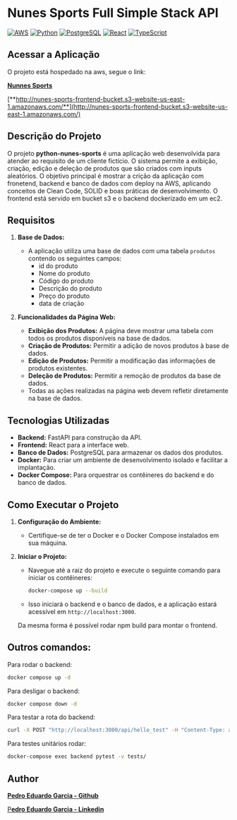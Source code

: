 # Nunes Sports Full Simple Stack API
[![AWS](https://img.shields.io/badge/AWS-Cloud-yellow.svg)](https://aws.amazon.com/)
[![Python](https://img.shields.io/badge/Python-3.12-blue.svg)](https://www.python.org/)
[![PostgreSQL](https://img.shields.io/badge/PostgreSQL-12-blue.svg)](https://www.postgresql.org/)
[![React](https://img.shields.io/badge/React-18-blue.svg)](https://reactjs.org/)
[![TypeScript](https://img.shields.io/badge/TypeScript-4.9-blue.svg)](https://www.typescriptlang.org/)

## Acessar a Aplicação

O projeto está hospedado na aws, segue o link:
   
[**Nunnes Sports**](http://nunes-sports-frontend-bucket.s3-website-us-east-1.amazonaws.com/)

[**http://nunes-sports-frontend-bucket.s3-website-us-east-1.amazonaws.com/**](http://nunes-sports-frontend-bucket.s3-website-us-east-1.amazonaws.com/)

## Descrição do Projeto

O projeto **python-nunes-sports** é uma aplicação web desenvolvida para atender ao requisito de um cliente fictício. O sistema permite a exibição, criação, edição e deleção de produtos que são criados com inputs aleatórios. O objetivo principal é mostrar a crição da aplicação com fronetend, backend e banco de dados com deploy na AWS, aplicando conceitos de Clean Code, SOLID e boas práticas de desenvolvimento. O frontend está servido em bucket s3 e o backend dockerizado em um ec2.

## Requisitos

1. **Base de Dados:**
   - A aplicação utiliza uma base de dados com uma tabela `produtos` contendo os seguintes campos:
     - id do produto
     - Nome do produto
     - Código do produto
     - Descrição do produto
     - Preço do produto
     - data de criação

2. **Funcionalidades da Página Web:**
   - **Exibição dos Produtos:** A página deve mostrar uma tabela com todos os produtos disponíveis na base de dados.
   - **Criação de Produtos:** Permitir a adição de novos produtos à base de dados.
   - **Edição de Produtos:** Permitir a modificação das informações de produtos existentes.
   - **Deleção de Produtos:** Permitir a remoção de produtos da base de dados.
   - Todas as ações realizadas na página web devem refletir diretamente na base de dados.

## Tecnologias Utilizadas

- **Backend:** FastAPI para construção da API.
- **Frontend:** React para a interface web.
- **Banco de Dados:** PostgreSQL para armazenar os dados dos produtos.
- **Docker:** Para criar um ambiente de desenvolvimento isolado e facilitar a implantação.
- **Docker Compose:** Para orquestrar os contêineres do backend e do banco de dados.


## Como Executar o Projeto

1. **Configuração do Ambiente:**
   - Certifique-se de ter o Docker e o Docker Compose instalados em sua máquina.

2. **Iniciar o Projeto:**
   - Navegue até a raiz do projeto e execute o seguinte comando para iniciar os contêineres:
     ```bash
     docker-compose up --build
     ```
   - Isso iniciará o backend e o banco de dados, e a aplicação estará acessível em `http://localhost:3000`.

   Da mesma forma é possível rodar npm build para montar o frontend.

## Outros comandos:

Para rodar o backend:
```bash
docker compose up -d
```

Para desligar o backend:
```bash
docker compose down -d
```

Para testar a rota do backend:
```bash
curl -X POST "http://localhost:3000/api/hello_test" -H "Content-Type: application/json" -d '{"username": "JohnDoe"}'
```

Para testes unitários rodar:
```bash
docker-compose exec backend pytest -v tests/
```

## Author

[**Pedro Eduardo Garcia - Github**](https://github.com/PedroEduardoGarcia)

[P**edro Eduardo Garcia - Linkedin**](https://www.linkedin.com/in/pedro-eduardo-garcia-766774244/)